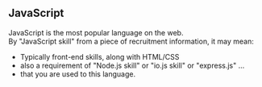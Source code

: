 JavaScript
--------------
JavaScript is the most popular language on the web.  
By "JavaScript skill" from a piece of recruitment information, it may mean:  

* Typically front-end skills, along with HTML/CSS
* also a requirement of "Node.js skill" or "io.js skill" or "express.js" ... 
* that you are used to this language.
